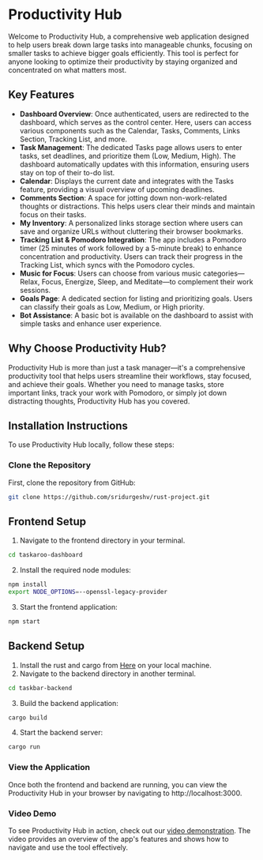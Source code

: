 # Productivity Hub
Welcome to Productivity Hub, a comprehensive web application designed to help users break down large tasks into manageable chunks, focusing on smaller tasks to achieve bigger goals efficiently. This tool is perfect for anyone looking to optimize their productivity by staying organized and concentrated on what matters most.

## Key Features
- **Dashboard Overview**: Once authenticated, users are redirected to the dashboard, which serves as the control center. Here, users can access various components such as the Calendar, Tasks, Comments, Links Section, Tracking List, and more.
- **Task Management**: The dedicated Tasks page allows users to enter tasks, set deadlines, and prioritize them (Low, Medium, High). The dashboard automatically updates with this information, ensuring users stay on top of their to-do list.
- **Calendar**: Displays the current date and integrates with the Tasks feature, providing a visual overview of upcoming deadlines.
- **Comments Section**: A space for jotting down non-work-related thoughts or distractions. This helps users clear their minds and maintain focus on their tasks.
- **My Inventory**: A personalized links storage section where users can save and organize URLs without cluttering their browser bookmarks.
- **Tracking List & Pomodoro Integration**: The app includes a Pomodoro timer (25 minutes of work followed by a 5-minute break) to enhance concentration and productivity. Users can track their progress in the Tracking List, which syncs with the Pomodoro cycles.
- **Music for Focus**: Users can choose from various music categories—Relax, Focus, Energize, Sleep, and Meditate—to complement their work sessions.
- **Goals Page**: A dedicated section for listing and prioritizing goals. Users can classify their goals as Low, Medium, or High priority.
- **Bot Assistance**: A basic bot is available on the dashboard to assist with simple tasks and enhance user experience.

## Why Choose Productivity Hub?
Productivity Hub is more than just a task manager—it's a comprehensive productivity tool that helps users streamline their workflows, stay focused, and achieve their goals. Whether you need to manage tasks, store important links, track your work with Pomodoro, or simply jot down distracting thoughts, Productivity Hub has you covered.

## Installation Instructions
To use Productivity Hub locally, follow these steps:

### Clone the Repository
First, clone the repository from GitHub:
```bash
git clone https://github.com/sridurgeshv/rust-project.git
```

## Frontend Setup
1. Navigate to the frontend directory in your terminal.
```bash
cd taskaroo-dashboard
```

2. Install the required node modules:
```bash
npm install
export NODE_OPTIONS=--openssl-legacy-provider
```

3. Start the frontend application:
```bash
npm start
```

## Backend Setup
1. Install the rust and cargo from [Here](https://doc.rust-lang.org/cargo/getting-started/installation.html) on your local machine.
2. Navigate to the backend directory in another terminal.
```bash
cd taskbar-backend
```
3. Build the backend application:
```bash
cargo build
```
4. Start the backend server:
```bash
cargo run
```

### View the Application
Once both the frontend and backend are running, you can view the Productivity Hub in your browser by navigating to http://localhost:3000.

### Video Demo
To see Productivity Hub in action, check out our [video demonstration](https://www.youtube.com/watch?v=U2uQ5-py_RU&feature=youtu.be). The video provides an overview of the app's features and shows how to navigate and use the tool effectively.

